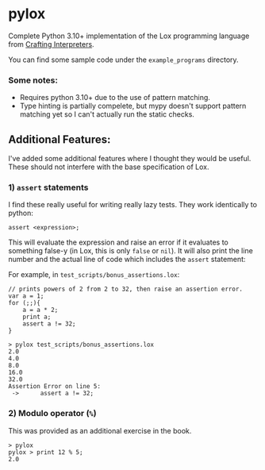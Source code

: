 # pylox
Complete Python 3.10+ implementation of the Lox programming language from [Crafting Interpreters](https://craftinginterpreters.com/).

You can find some sample code under the `example_programs` directory.

### Some notes:

 - Requires python 3.10+ due to the use of pattern matching.
 - Type hinting is partially compelete, but mypy doesn't support pattern matching yet so I can't actually run the static checks.

## Additional Features:

I've added some additional features where I thought they would be useful. These should not interfere with the base specification of Lox. 

### 1) `assert` statements

I find these really useful for writing really lazy tests. They work identically to python:

```
assert <expression>;
```

This will evaluate the expression and raise an error if it evaluates to something false-y (in Lox, this is only `false` or `nil`). It will also print the line number and the actual line of code which includes the `assert` statement:

For example, in `test_scripts/bonus_assertions.lox`:
```
// prints powers of 2 from 2 to 32, then raise an assertion error.
var a = 1;
for (;;){
    a = a * 2;
    print a; 
    assert a != 32;
}
```

```
> pylox test_scripts/bonus_assertions.lox
2.0
4.0
8.0
16.0
32.0
Assertion Error on line 5: 
 ->      assert a != 32;
```

### 2) Modulo operator (`%`)

This was provided as an additional exercise in the book.
```
> pylox
pylox > print 12 % 5;
2.0
```
